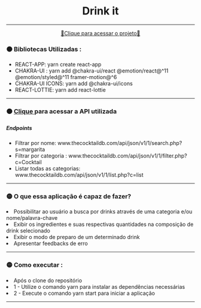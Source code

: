 <div align="center">
  <h1>Drink it</h1>
</div>
<hr/>
<div align="center">
  <a href="https://drink-it.vercel.app/" >
   🔴Clique para acessar o projeto🔴
  </a>
</div>
<h3>🟠 Bibliotecas Utilizadas : </h3>
<ul>
  <li>REACT-APP: yarn create react-app</li>
  <li>CHAKRA-UI : yarn add @chakra-ui/react @emotion/react@^11 @emotion/styled@^11 framer-motion@^6</li>
  <li>CHAKRA-UI ICONS: yarn add @chakra-ui/icons</li>
  <li>REACT-LOTTIE: yarn add react-lottie</li>
</ul>
<hr/>
<h3>🟠 <a href="https://www.thecocktaildb.com/api.php">Clique </a> para acessar a API utilizada </h3>
<h5>Endpoints</h5>
<ul>
  <li>Filtrar por nome: www.thecocktaildb.com/api/json/v1/1/search.php?s=margarita</li>
  <li>Filtrar por categoria : www.thecocktaildb.com/api/json/v1/1/filter.php?c=Cocktail</li>
  <li>Listar todas as categorias: www.thecocktaildb.com/api/json/v1/1/list.php?c=list</li>
</ul>
<hr/>
<h3>🟡 O que essa aplicação é capaz de fazer? </h3>
<li> Possibilitar ao usuário a busca por drinks através de uma categoria e/ou nome/palavra-chave</li>
<li> Exibir os ingredientes e suas respectivas quantidades na composição de drink selecionado </li>
<li> Exibir o modo de preparo de um determinado drink</li>
<li> Apresentar feedbacks de erro </li>
<hr/>
<h3>🟡 Como executar : </h3>
<li> Após o clone do repositório</li>
<li> 1 - Utilize o comando yarn para instalar as dependências necessárias</li>
<li> 2 - Execute o comando yarn start para iniciar a aplicação </li>
<hr/>
